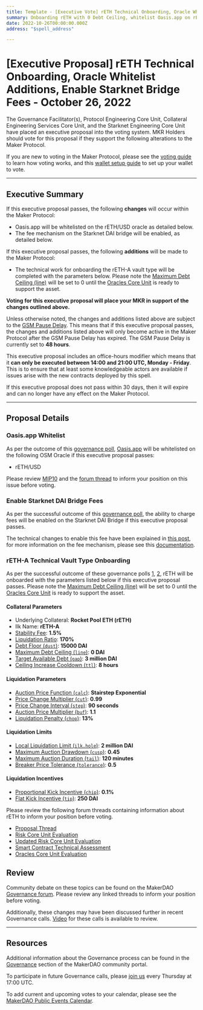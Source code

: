 ```yaml
---
title: Template - [Executive Vote] rETH Technical Onboarding, Oracle Whitelist Additions, Enable Starknet DAI Bridge Fees - October 26, 2022
summary: Onboarding rETH with 0 Debt Ceiling, whitelist Oasis.app on rETH/USD oracle, and add a fee structure to the Starknet DAI Bridge.
date: 2022-10-26T00:00:00.000Z
address: "$spell_address"

---
```

# [Executive Proposal] rETH Technical Onboarding, Oracle Whitelist Additions, Enable Starknet Bridge Fees - October 26, 2022

The Governance Facilitator(s), Protocol Engineering Core Unit, Collateral Engineering Services Core Unit, and the Starknet Engineering Core Unit have placed an executive proposal into the voting system. MKR Holders should vote for this proposal if they support the following alterations to the Maker Protocol.

If you are new to voting in the Maker Protocol, please see the [voting guide](https://community-development.makerdao.com/en/learn/governance/how-voting-works/) to learn how voting works, and this [wallet setup guide](https://community-development.makerdao.com/en/learn/governance/voting-setup/) to set up your wallet to vote.

---

## Executive Summary

If this executive proposal passes, the following **changes** will occur within the Maker Protocol:
- Oasis.app will be whitelisted on the rETH/USD oracle as detailed below.
- The fee mechanism on the Starknet DAI bridge will be enabled, as detailed below.

If this executive proposal passes, the following **additions** will be made to the Maker Protocol:
- The technical work for onboarding the rETH-A vault type will be completed with the parameters below. Please note the [Maximum Debt Ceiling (line)](https://manual.makerdao.com/module-index/module-dciam#maximum-debt-ceiling-line) will be set to 0 until the [Oracles Core Unit](https://mips.makerdao.com/mips/details/MIP39c2SP13) is ready to support the asset.


**Voting for this executive proposal will place your MKR in support of the changes outlined above.**

Unless otherwise noted, the changes and additions listed above are subject to the [GSM Pause Delay](https://manual.makerdao.com/parameter-index/core/param-gsm-pause-delay). This means that if this executive proposal passes, the changes and additions listed above will only become active in the Maker Protocol after the GSM Pause Delay has expired. The GSM Pause Delay is currently set to **48 hours**.

This executive proposal includes an office-hours modifier which means that it **can only be executed between 14:00 and 21:00 UTC, Monday - Friday**. This is to ensure that at least some knowledgeable actors are available if issues arise with the new contracts deployed by this spell.

If this executive proposal does not pass within 30 days, then it will expire and can no longer have any effect on the Maker Protocol.

---

## Proposal Details

### Oasis.app Whitelist

As per the outcome of this [governance poll](https://vote.makerdao.com/polling/QmZzFPFs#vote-breakdown), [Oasis.app](https://oasis.app/) will be whitelisted on the following OSM Oracle if this executive proposal passes:
* rETH/USD

Please review [MIP10](https://mips.makerdao.com/mips/details/MIP10) and the [forum thread]([://](https://forum.makerdao.com/t/mip10c9-sp31-proposal-to-whitelist-oasis-app-on-rethusd-oracle/18195)) to inform your position on this issue before voting.

### Enable Starknet DAI Bridge Fees

As per the successful outcome of this [governance poll](https://vote.makerdao.com/polling/QmbWkTvW#vote-breakdown), the ability to charge fees will be enabled on the Starknet DAI Bridge if this executive proposal passes.

The technical changes to enable this fee have been explained in [this post](https://forum.makerdao.com/t/starknet-changes-for-2022-10-26-executive-spell/18468), for more information on the fee mechanism, please see this [documentation](https://docs.starknet.io/documentation/develop/L1-L2_Communication/messaging-mechanism/#l1-l2_message_fees).

### rETH-A Technical Vault Type Onboarding

As per the successful outcome of these governance polls [1](https://vote.makerdao.com/polling/QmfMswF2#poll-detail), [2](https://vote.makerdao.com/polling/QmS7dBuQ#poll-detail), rETH will be onboarded with the parameters listed below if this executive proposal passes. Please note the [Maximum Debt Ceiling (line)](https://manual.makerdao.com/module-index/module-dciam#maximum-debt-ceiling-line) will be set to 0 until the [Oracles Core Unit](https://mips.makerdao.com/mips/details/MIP39c2SP13) is ready to support the asset.

#### Collateral Parameters

* Underlying Collateral: **Rocket Pool ETH (rETH)**
* Ilk Name: **rETH-A**
* [Stability Fee](https://manual.makerdao.com/parameter-index/vault-risk/param-stability-fee): **1.5%**
* [Liquidation Ratio](https://manual.makerdao.com/parameter-index/vault-risk/param-liquidation-ratio): **170%**
* [Debt Floor (`dust`)](https://manual.makerdao.com/parameter-index/vault-risk/param-debt-floor): **15000 DAI**
* [Maximum Debt Ceiling (`line`)](https://manual.makerdao.com/module-index/module-dciam#maximum-debt-ceiling-line): **0 DAI**
* [Target Available Debt (`gap`)](https://manual.makerdao.com/module-index/module-dciam#target-available-debt-gap): **3 million DAI**
* [Ceiling Increase Cooldown (`ttl`)](https://manual.makerdao.com/module-index/module-dciam#ceiling-increase-cooldown-ttl): **8 hours**

#### Liquidation Parameters

* [Auction Price Function (`calc`)](https://manual.makerdao.com/parameter-index/collateral-auction/param-auction-price-function): **Stairstep Exponential**
* [Price Change Multiplier (`cut`)](https://manual.makerdao.com/parameter-index/collateral-auction/param-auction-price-function#cut): **0.99**
* [Price Change Interval (`step`)](https://manual.makerdao.com/parameter-index/collateral-auction/param-auction-price-function#step): **90 seconds**
* [Auction Price Multiplier (`buf`)](https://manual.makerdao.com/parameter-index/collateral-auction/param-auction-price-multiplier): **1.1**
* [Liquidation Penalty (`chop`)](https://manual.makerdao.com/parameter-index/vault-risk/param-liquidation-penalty): **13%**

#### Liquidation Limits

* [Local Liquidation Limit (`ilk.hole`)](https://manual.makerdao.com/parameter-index/collateral-auction/param-local-liquidation-limit): **2 million DAI**
* [Maximum Auction Drawdown (`cusp`)](https://manual.makerdao.com/parameter-index/collateral-auction/param-max-auction-drawdown): **0.45**
* [Maximum Auction Duration (`tail`)](https://manual.makerdao.com/parameter-index/collateral-auction/param-max-auction-duration): **120 minutes**
* [Breaker Price Tolerance (`tolerance`)](https://manual.makerdao.com/parameter-index/collateral-auction/param-breaker-price-tolerance): **0.5**

#### Liquidation Incentives

* [Proportional Kick Incentive (`chip`)](https://manual.makerdao.com/parameter-index/collateral-auction/param-proportional-kick-incentive): **0.1%**
* [Flat Kick Incentive (`tip`)](https://manual.makerdao.com/parameter-index/collateral-auction/param-flat-kick-incentive): **250 DAI**

Please review the following forum threads containing information about rETH to inform your position before voting.
* [Proposal Thread](https://forum.makerdao.com/t/reth-mip6-collateral-application/6881)
* [Risk Core Unit Evaluation](https://forum.makerdao.com/t/reth-collateral-onboarding-risk-evaluation/15286)
* [Updated Risk Core Unit Evaluation](https://forum.makerdao.com/t/reth-collateral-onboarding-risk-evaluation-update/18071)
* [Smart Contract Technical Assessment](https://forum.makerdao.com/t/reth-erc20-token-smart-contract-technical-assessment/12885)
* [Oracles Core Unit Evaluation](https://forum.makerdao.com/t/mip10c3-sp22-proposal-reth-oracle-collateral-onboarding-oracle-assessment/15564)

## Review

Community debate on these topics can be found on the MakerDAO [Governance forum](https://forum.makerdao.com/). Please review any linked threads to inform your position before voting.

Additionally, these changes may have been discussed further in recent Governance calls. [Video](https://www.youtube.com/playlist?list=PLLzkWCj8ywWNq5-90-Id6VPSsrk4OWVan) for these calls is available to review.

---

## Resources

Additional information about the Governance process can be found in the [Governance](https://community-development.makerdao.com/en/learn/governance) section of the MakerDAO community portal.

To participate in future Governance calls, please [join us](https://github.com/makerdao/community/tree/master/governance/governance-and-risk-meetings) every Thursday at 17:00 UTC.

To add current and upcoming votes to your calendar, please see the [MakerDAO Public Events Calendar](https://calendar.google.com/calendar/embed?src=makerdao.com_3efhm2ghipksegl009ktniomdk%40group.calendar.google.com&ctz=UTC&mode=week&showCalendars=0&showPrint=0).

